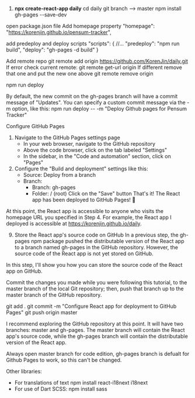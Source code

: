 1. **npx create-react-app daily**
   cd daily
   git branch --> master
   npm install gh-pages --save-dev

open package.json file
Add homepage property
"homepage": "https://korenjin.github.io/pensum-tracker",

add predeploy and deploy scripts
"scripts": {
  //...
  "predeploy": "npm run build",
  "deploy": "gh-pages -d build"
}

Add remote repo
git remote add origin https://github.com/KorenJin/daily.git
If error check current remote:
git remote get-url origin
If different remove that one and put the new one above
git remote remove origin

npm run deploy

By default, the new commit on the gh-pages branch will have a commit message of "Updates". You can specify a custom commit message via the -m option, like this:
npm run deploy -- -m "Deploy Github pages for Pensum Tracker"

Configure GitHub Pages

1. Navigate to the GitHub Pages settings page
   - In your web browser, navigate to the GitHub repository
   - Above the code browser, click on the tab labeled "Settings"
   - In the sidebar, in the "Code and automation" section, click on "Pages"
2. Configure the "Build and deployment" settings like this:
   - Source: Deploy from a branch
   - Branch:
     - Branch: gh-pages
     - Folder: / (root)
       Click on the "Save" button
       That's it! The React app has been deployed to GitHub Pages! 🚀

At this point, the React app is accessible to anyone who visits the homepage URL you specified in Step 4. For example, the React app I deployed is accessible at https://korenjin.github.io/daily.

9. Store the React app's source code on GitHub
   In a previous step, the gh-pages npm package pushed the distributable version of the React app to a branch named gh-pages in the GitHub repository. However, the source code of the React app is not yet stored on GitHub.

In this step, I'll show you how you can store the source code of the React app on GitHub.

Commit the changes you made while you were following this tutorial, to the master branch of the local Git repository; then, push that branch up to the master branch of the GitHub repository.

git add .
git commit -m "Configure React app for deployment to GitHub Pages"
git push origin master

I recommend exploring the GitHub repository at this point. It will have two branches: master and gh-pages. The master branch will contain the React app's source code, while the gh-pages branch will contain the distributable version of the React app.

Always open master branch for code edition, gh-pages branch is defualt for Github Pages to work, so this can't be changed.

Other libraries:

- For translations of text
  npm install react-i18next i18next
- For use of Dart SCSS:
  npm install sass

